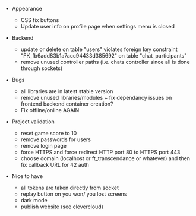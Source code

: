 - Appearance

  - CSS fix buttons
  - Update user info on profile page when settings menu is closed

- Backend

  - update or delete on table \"users\" violates foreign key constraint \"FK_fb6add83b1a7acc94433d385692\" on table \"chat_participants\"
  - remove unused controller paths (i.e. chats controller since all is done through sockets)

- Bugs

  - all libraries are in latest stable version
  - remove unused libraries/modules + fix dependancy issues on frontend backend container creation?
  - Fix offline/online AGAIN

- Project validation

  - reset game score to 10
  - remove passwords for users
  - remove login page
  - force HTTPS and force redirect HTTP port 80 to HTTPS port 443
  - choose domain (localhost or ft_transcendance or whatever) and then fix callback URL for 42 auth

- Nice to have
  - all tokens are taken directly from socket
  - replay button on you won/ you lost screens
  - dark mode
  - publish website (see clevercloud)
